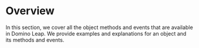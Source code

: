 # Overview

In this section, we cover all the object methods and events that are available in Domino Leap. We provide examples and
explanations for an object and its methods and events. 